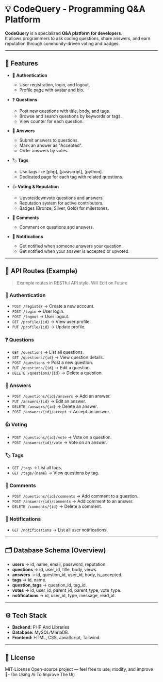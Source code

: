 # 💡 CodeQuery - Programming Q&A Platform

**CodeQuery** is a specialized **Q&A platform for developers**.  
It allows programmers to ask coding questions, share answers, and earn reputation through community-driven voting and badges.

---

## 🚀 Features

- 👤 **Authentication**  
  - User registration, login, and logout.  
  - Profile page with avatar and bio.  

- ❓ **Questions**  
  - Post new questions with title, body, and tags.  
  - Browse and search questions by keywords or tags.  
  - View counter for each question.  

- 💬 **Answers**  
  - Submit answers to questions.  
  - Mark an answer as "Accepted".  
  - Order answers by votes.  

- 🏷 **Tags**  
  - Use tags like [php], [javascript], [python].  
  - Dedicated page for each tag with related questions.  

- 👍 **Voting & Reputation**  
  - Upvote/downvote questions and answers.  
  - Reputation system for active contributors.  
  - Badges (Bronze, Silver, Gold) for milestones.  

- 💬 **Comments**  
  - Comment on questions and answers.  

- 🔔 **Notifications**  
  - Get notified when someone answers your question.  
  - Get notified when your answer is accepted or upvoted.  

---

## 📌 API Routes (Example)

> Example routes in RESTful API style. Will Edit on Future

### 🔑 Authentication
- `POST /register` → Create a new account.  
- `POST /login` → User login.  
- `POST /logout` → User logout.  
- `GET /profile/{id}` → View user profile.  
- `PUT /profile/{id}` → Update profile.  

### ❓ Questions
- `GET /questions` → List all questions.  
- `GET /questions/{id}` → View question details.  
- `POST /questions` → Post a new question.  
- `PUT /questions/{id}` → Edit a question.  
- `DELETE /questions/{id}` → Delete a question.  

### 💬 Answers
- `POST /questions/{id}/answers` → Add an answer.  
- `PUT /answers/{id}` → Edit an answer.  
- `DELETE /answers/{id}` → Delete an answer.  
- `POST /answers/{id}/accept` → Accept an answer.  

### 👍 Voting
- `POST /questions/{id}/vote` → Vote on a question.  
- `POST /answers/{id}/vote` → Vote on an answer.  

### 🏷 Tags
- `GET /tags` → List all tags.  
- `GET /tags/{name}` → View questions by tag.  

### 💬 Comments
- `POST /questions/{id}/comments` → Add comment to a question.  
- `POST /answers/{id}/comments` → Add comment to an answer.  
- `DELETE /comments/{id}` → Delete a comment.  

### 🔔 Notifications
- `GET /notifications` → List all user notifications.  

---

## 🗂 Database Schema (Overview)

- **users** → id, name, email, password, reputation.  
- **questions** → id, user_id, title, body, views.  
- **answers** → id, question_id, user_id, body, is_accepted.  
- **tags** → id, name.  
- **question_tags** → question_id, tag_id.  
- **votes** → id, user_id, parent_id, parent_type, vote_type.  
- **notifications** → id, user_id, type, message, read_at.  

---

## ⚙️ Tech Stack

- **Backend:** PHP And Libraries  
- **Database:** MySQL/MariaDB.  
- **Frontend:** HTML, CSS, JavaScript, Tailwind.  

---

## 📜 License
MIT-License
Open-source project — feel free to use, modify, and improve 🚀- (Im Using Ai To Improve The Ui)
